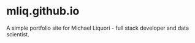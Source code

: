 # mliq.github.io

A simple portfolio site for Michael Liquori - full stack developer and data scientist. 
